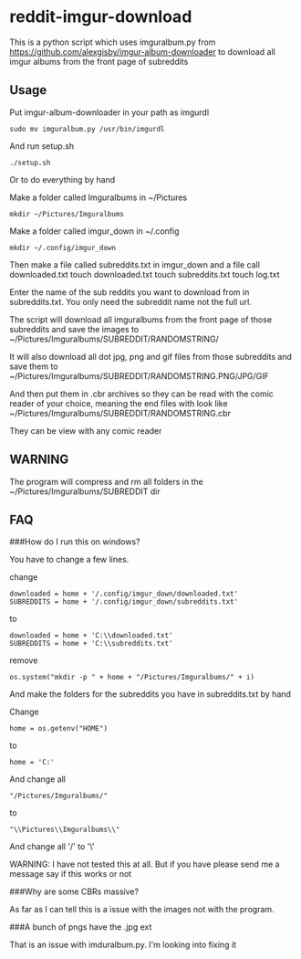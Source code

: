 # reddit-imgur-download
This is a python script which uses imguralbum.py from https://github.com/alexgisby/imgur-album-downloader to download all imgur albums from the front page of subreddits

## Usage
Put imgur-album-downloader in your path as imgurdl

    sudo mv imguralbum.py /usr/bin/imgurdl

And run setup.sh

    ./setup.sh

Or to do everything by hand

Make a folder called Imguralbums in ~/Pictures

    mkdir ~/Pictures/Imguralbums

Make a folder called imgur_down in ~/.config

    mkdir ~/.config/imgur_down
    
Then make a file called subreddits.txt in imgur_down and a file call downloaded.txt
    touch downloaded.txt
    touch subreddits.txt
    touch log.txt 

Enter the name of the sub reddits you want to download from in subreddits.txt. You only need the subreddit name not the full url.

The script will download all imguralbums from the front page of those subreddits and save the images to ~/Pictures/Imguralbums/SUBREDDIT/RANDOMSTRING/

It will also download all dot jpg, png and gif files from those subreddits and save them to ~/Pictures/Imguralbums/SUBREDDIT/RANDOMSTRING.PNG/JPG/GIF
    
And then put them in .cbr archives so they can be read with the comic reader of your choice, meaning the end files with look like ~/Pictures/Imguralbums/SUBREDDIT/RANDOMSTRING.cbr

They can be view with any comic reader

## WARNING

The program will compress and rm all folders in the ~/Pictures/Imguralbums/SUBREDDIT dir

## FAQ

###How do I run this on windows?

You have to change a few lines.

change

    downloaded = home + '/.config/imgur_down/downloaded.txt'
    SUBREDDITS = home + '/.config/imgur_down/subreddits.txt'

to 

    downloaded = home + 'C:\\downloaded.txt'
    SUBREDDITS = home + 'C:\\subreddits.txt'

remove 

    os.system("mkdir -p " + home + "/Pictures/Imguralbums/" + i)

And make the folders for the subreddits you have in subreddits.txt by hand

Change 

    home = os.getenv("HOME") 

to 

    home = 'C:'

And change all 

    "/Pictures/Imguralbums/" 

to 

    "\\Pictures\\Imguralbums\\"

And change all '/' to '\\'

WARNING: I have not tested this at all. But if you have please send me a message say if this works or not

###Why are some CBRs massive?

As far as I can tell this is a issue with the images not with the program.

###A bunch of pngs have the .jpg ext

That is an issue with imduralbum.py. I'm looking into fixing it
